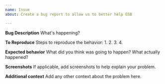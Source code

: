 ```yaml
---
name: Issue
about: Create a bug report to allow us to better help GSB

---
```


**Bug Description**
What's happening?

**To Reproduce**
Steps to reproduce the behavior:
1. 
2. 
3. 
4. 

**Expected behavior**
What did you think was going to happen? What actually happened?

**Screenshots**
If applicable, add screenshots to help explain your problem.

**Additional context**
Add any other context about the problem here.
